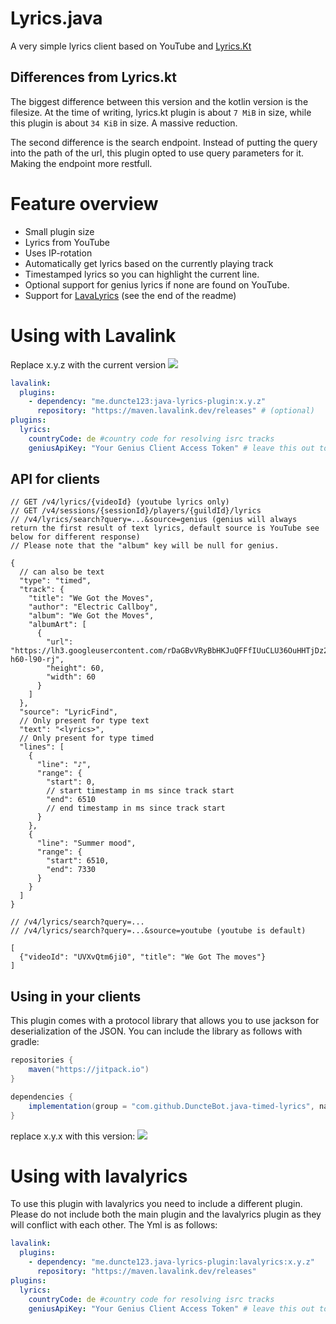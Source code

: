 # Lyrics.java
A very simple lyrics client based on YouTube and [Lyrics.Kt](https://github.com/DRSchlaubi/lyrics.kt)

## Differences from Lyrics.kt
The biggest difference between this version and the kotlin version is the filesize.
At the time of writing, lyrics.kt plugin is about `7 MiB` in size, while this plugin is about `34 KiB` in size. A massive reduction.

The second difference is the search endpoint. 
Instead of putting the query into the path of the url, this plugin opted to use query parameters for it.
Making the endpoint more restfull.

# Feature overview
- Small plugin size
- Lyrics from YouTube
- Uses IP-rotation
- Automatically get lyrics based on the currently playing track
- Timestamped lyrics so you can highlight the current line.
- Optional support for genius lyrics if none are found on YouTube.
- Support for [LavaLyrics](https://github.com/topi314/LavaLyrics) (see the end of the readme)

# Using with Lavalink

Replace x.y.z with the current version [![](https://jitpack.io/v/DuncteBot/java-timed-lyrics.svg)](https://jitpack.io/#DuncteBot/java-timed-lyrics)

```yaml
lavalink:
  plugins:
    - dependency: "me.duncte123:java-lyrics-plugin:x.y.z"
      repository: "https://maven.lavalink.dev/releases" # (optional)
plugins:
  lyrics:
    countryCode: de #country code for resolving isrc tracks
    geniusApiKey: "Your Genius Client Access Token" # leave this out to disable genius searching. Get your api key (Client Access Token) from https://genius.com/api-clients
```

## API for clients
```json5
// GET /v4/lyrics/{videoId} (youtube lyrics only)
// GET /v4/sessions/{sessionId}/players/{guildId}/lyrics
// /v4/lyrics/search?query=...&source=genius (genius will always return the first result of text lyrics, default source is YouTube see below for different response)
// Please note that the "album" key will be null for genius.

{
  // can also be text
  "type": "timed",
  "track": {
    "title": "We Got the Moves",
    "author": "Electric Callboy",
    "album": "We Got the Moves",
    "albumArt": [
      {
        "url": "https://lh3.googleusercontent.com/rDaGBvVRyBbHKJuQFFfIUuCLU36OuHHTjDz2u9xDwbIgD2MWM_P6L2L01IOOtoJvi7ks43OFeCqx0cRp=w60-h60-l90-rj",
        "height": 60,
        "width": 60
      }
    ]
  },
  "source": "LyricFind",
  // Only present for type text
  "text": "<lyrics>",
  // Only present for type timed
  "lines": [
    {
      "line": "♪",
      "range": {
        "start": 0,
        // start timestamp in ms since track start
        "end": 6510
        // end timestamp in ms since track start
      }
    },
    {
      "line": "Summer mood",
      "range": {
        "start": 6510,
        "end": 7330
      }
    }
  ]
}
```
```json5
// /v4/lyrics/search?query=...
// /v4/lyrics/search?query=...&source=youtube (youtube is default)

[
  {"videoId": "UVXvQtm6ji0", "title": "We Got The moves"}
]
```

## Using in your clients
This plugin comes with a protocol library that allows you to use jackson for deserialization of the JSON.
You can include the library as follows with gradle:

```gradle
repositories {
    maven("https://jitpack.io")
}

dependencies {
    implementation(group = "com.github.DuncteBot.java-timed-lyrics", name = "protocol", version = "x.y.x")
}
```

replace x.y.x with this version: [![](https://jitpack.io/v/DuncteBot/java-timed-lyrics.svg)](https://jitpack.io/#DuncteBot/java-timed-lyrics)

# Using with lavalyrics

To use this plugin with lavalyrics you need to include a different plugin. Please do not include both the main plugin and the lavalyrics plugin as they will conflict with each other.
The Yml is as follows:

```yaml
lavalink:
  plugins:
    - dependency: "me.duncte123.java-lyrics-plugin:lavalyrics:x.y.z"
      repository: "https://maven.lavalink.dev/releases"
plugins:
  lyrics:
    countryCode: de #country code for resolving isrc tracks
    geniusApiKey: "Your Genius Client Access Token" # leave this out to disable genius searching. Get your api key (Client Access Token) from https://genius.com/api-clients
```
